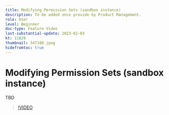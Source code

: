 ```yaml
---
title: Modifying Permission Sets (sandbox instance)
description: To be added once provide by Product Management.
role: User
level: Beginner
doc-type: Feature Video
last-substantial-update: 2023-02-03
kt: 11829
thumbnail: 347180.jpeg
hidefromtoc: true
---
```


# Modifying Permission Sets (sandbox instance)

TBD

>[!VIDEO](https://video.tv.adobe.com/v/347180/?quality=12&learn=on)
